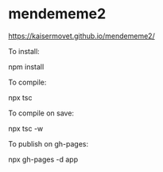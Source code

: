# mendememe2

https://kaisermovet.github.io/mendememe2/

To install:
  
   npm install

To compile:
   
   npx tsc

To compile on save:
   
   npx tsc -w

To publish on gh-pages:

   npx gh-pages -d app
